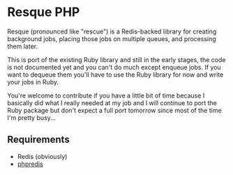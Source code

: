 # Resque PHP

Resque (pronounced like "rescue") is a Redis-backed library for creating background jobs, placing those jobs on multiple queues, and processing them later.

This is port of the existing Ruby library and still in the early stages, the code is not documented yet and you can't do much except enqueue jobs. If you want to dequeue them you'll have to use the Ruby library for now and write your jobs in Ruby.

You're welcome to contribute if you have a little bit of time because I basically did what I really needed at my job and I will continue to port the Ruby package but don't expect a full port tomorrow since most of the time I'm pretty busy...

## Requirements

* Redis (obviously)
* [phpredis](https://github.com/nicolasff/phpredis)
